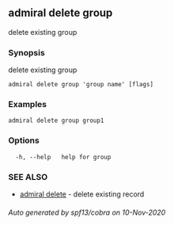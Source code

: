 ## admiral delete group

delete existing group

### Synopsis

delete existing group

```
admiral delete group 'group name' [flags]
```

### Examples

```
admiral delete group group1
```

### Options

```
  -h, --help   help for group
```

### SEE ALSO

* [admiral delete](admiral_delete.md)	 - delete existing record

###### Auto generated by spf13/cobra on 10-Nov-2020
